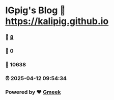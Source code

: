 # IGpig's Blog :link: https://kalipig.github.io 
### :page_facing_up: [8](https://kalipig.github.io/tag.html) 
### :speech_balloon: 0 
### :hibiscus: 10638 
### :alarm_clock: 2025-04-12 09:54:34 
### Powered by :heart: [Gmeek](https://github.com/Meekdai/Gmeek)
